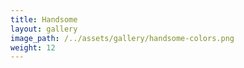 ```yaml
---
title: Handsome
layout: gallery
image_path: /../assets/gallery/handsome-colors.png
weight: 12
---
```

